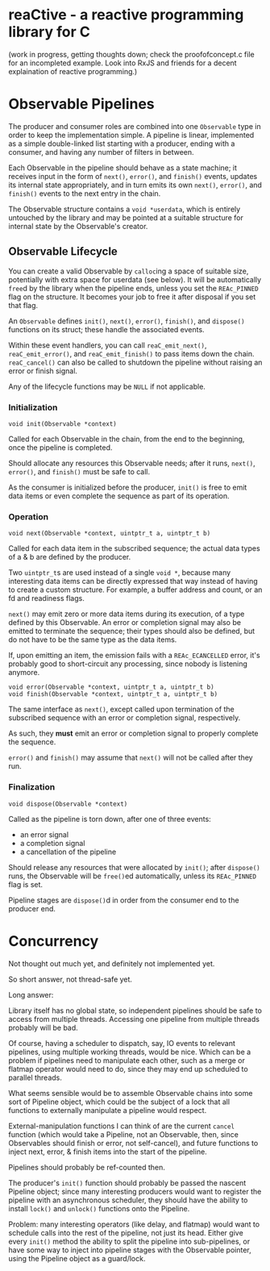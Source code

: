 # reaCtive - a reactive programming library for C

(work in progress, getting thoughts down;
check the proofofconcept.c file for an incompleted example.
Look into RxJS and friends for a decent explaination of reactive programming.)

# Observable Pipelines

The producer and consumer roles are combined into one `Observable`
type in order to keep the implementation simple. A pipeline is
linear, implemented as a simple double-linked list starting with
a producer, ending with a consumer, and having any number of
filters in between.

Each Observable in the pipeline should behave as a state machine;
it receives input in the form of `next()`, `error()`, and
`finish()` events, updates its internal state appropriately,
and in turn emits its own `next()`, `error()`, and `finish()`
events to the next entry in the chain.

The Observable structure contains a `void *userdata`, which is
entirely untouched by the library and may be pointed at a suitable
structure for internal state by the Observable's creator.

## Observable Lifecycle

You can create a valid Observable by `calloc`ing a space of suitable size, potentially with extra space for userdata (see below). It will be automatically `free`d by the library when the pipeline ends, unless you set the `REAc_PINNED` flag on the structure. It becomes
your job to free it after disposal if you set that flag.

An `Observable` defines `init()`, `next()`, `error()`, `finish()`,
and `dispose()` functions on its struct; these handle the
associated events.

Within these event handlers, you can call `reaC_emit_next()`,
`reaC_emit_error()`, and `reaC_emit_finish()` to pass items down
the chain. `reaC_cancel()` can also be called to shutdown the
pipeline without raising an error or finish signal. 

Any of the lifecycle functions may be `NULL` if not applicable.

### Initialization

```
void init(Observable *context)
```

Called for each Observable in the chain, from the end to the
beginning, once the pipeline is completed.

Should allocate any resources this Observable needs; after it runs,
`next()`, `error()`, and `finish()` must be safe to call.

As the consumer is initialized before the producer, `init()`
is free to emit data items or even complete the sequence
as part of its operation.

### Operation

```
void next(Observable *context, uintptr_t a, uintptr_t b)
```

Called for each data item in the subscribed sequence;
the actual data types of a & b are defined by the producer.

Two `uintptr_t`s are used instead of a single `void *`, because
many interesting data items can be directly expressed that way
instead of having to create a custom structure. For example, a
buffer address and count, or an fd and readiness flags.

`next()` may emit zero or more data items during its execution,
of a type defined by this Observable. An error or completion signal
may also be emitted to terminate the sequence; their types should
also be defined, but do not have to be the same type as the data
items.

If, upon emitting an item, the emission fails with a
`REAc_ECANCELLED` error, it's probably good to short-circuit any
processing, since nobody is listening anymore.

```
void error(Observable *context, uintptr_t a, uintptr_t b)
void finish(Observable *context, uintptr_t a, uintptr_t b)
```

The same interface as `next()`, except called upon termination of
the subscribed sequence with an error or completion signal,
respectively.

As such, they **must** emit an error or completion signal to properly
complete the sequence.

`error()` and `finish()` may assume that `next()` will
not be called after they run.

### Finalization

```
void dispose(Observable *context)
```

Called as the pipeline is torn down, after one of three events:
* an error signal
* a completion signal
* a cancellation of the pipeline

Should release any resources that were allocated by `init()`;
after `dispose()` runs, the Observable will be `free()`ed
automatically, unless its `REAc_PINNED` flag is set.

Pipeline stages are `dispose()`d in order from the consumer end to the producer end.

# Concurrency

Not thought out much yet, and definitely not implemented yet.

So short answer, not thread-safe yet.

Long answer:

Library itself has no global state, so independent pipelines
should be safe to access from multiple threads. Accessing one
pipeline from multiple threads probably will be bad.

Of course, having a scheduler to dispatch, say, IO events to
relevant pipelines, using multiple working threads, would be nice.
Which can be a problem if pipelines need to manipulate each other,
such as a merge or flatmap operator would need to do, since they may
end up scheduled to parallel threads.

What seems sensible would be to assemble Observable chains into
some sort of Pipeline object, which could be the subject of a
lock that all functions to externally manipulate a pipeline
would respect.

External-manipulation functions I can think of are the current
`cancel` function (which would take a Pipeline, not an Observable,
then, since Observables should finish or error, not self-cancel),
and future functions to inject next, error, & finish items into
the start of the pipeline.

Pipelines should probably be ref-counted then.

The producer's `init()` function should probably be passed the
nascent Pipeline object; since many interesting producers would
want to register the pipeline with an asynchronous scheduler,
they should have the ability to install `lock()` and `unlock()`
functions onto the Pipeline.

Problem: many interesting operators (like delay, and flatmap)
would want to schedule calls into the rest of the pipeline, not
just its head. Either give every `init()` method the ability to
split the pipeline into sub-pipelines, or have some way to inject
into pipeline stages with the Observable pointer, using the
Pipeline object as a guard/lock.
